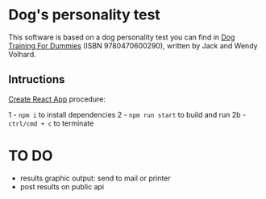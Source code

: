 # Dog's personality test

This software is based on a dog personality test you can find in [Dog Training For Dummies](https://www.amazon.com/Dog-Training-Dummies-Jack-Volhard/dp/0470600292) (ISBN 9780470600290), written by Jack and Wendy Volhard.

## Intructions

[Create React App](https://github.com/facebookincubator/create-react-app) procedure:

1 - `npm i` to install dependencies
2 - `npm run start` to build and run
2b - `ctrl/cmd + c` to terminate

# TO DO

- results graphic output: send to mail or printer
- post results on public api
